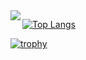 <a href="https://github.com/anuraghazra/github-readme-stats">
  <img align="left" src="https://github-readme-stats.vercel.app/api?username=funayamateppei&count_private=true&show_icons=true" />
</a>

[![Top Langs](https://github-readme-stats.vercel.app/api/top-langs/?username=funayamateppei&layout=compact&theme=onedark)](https://github.com/anuraghazra/github-readme-stats)

[![trophy](https://github-profile-trophy.vercel.app/?username=funayamateppei)](https://github.com/funayamateppei/github-profile-trophy)
